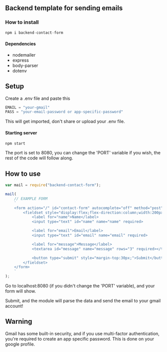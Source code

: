 ## Backend template for sending emails
### How to install 
```javascript
npm i backend-contact-form
```
#### Dependencies 
* nodemailer <br>
* express <br>
* body-parser <br>
* dotenv

## Setup

Create a .env file and paste this
```javascript
EMAIL = "your-gmail"
PASS = "your-email-password or app-specific-password"
```
This will get imported, don't share or upload your .env file.

#### Starting server

```javascript
npm start
```

The port is set to 8080, you can change the 'PORT' variable if you wish, the rest of the code will follow along.

## How to use

```javascript
var mail = require("backend-contact-form");

mail(
    // EXAMPLE FORM
    `
    <form action="/" id="contact-form" autocomplete="off" method="post">
        <fieldset style="display:flex;flex-direction:column;width:200px;height:200px;">
            <label for="name">Name</label>
            <input type="text" id="name" name="name" required>

            <label for="email">Email</label>
            <input type="text" id="email" name="email" required>

            <label for="message">Message</label>
            <textarea id="message" name="message" rows="3" required></textarea>

            <button type="submit" style="margin-top:30px;">Submit</button>
        </fieldset>
    </form>
    `
);
```

Go to localhost:8080 (if you didn't change the 'PORT' variable), and your form will show.

Submit, and the module will parse the data and send the email to your gmail account!

## Warning
Gmail has some built-in security, and if you use multi-factor authentication, you're required to create an app specific password. This is done on your google profile.

